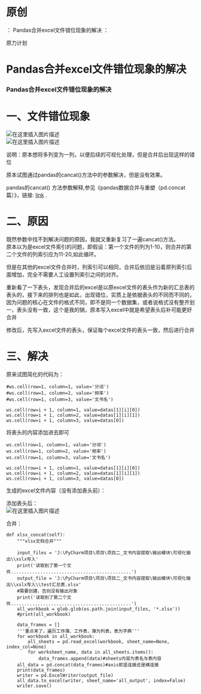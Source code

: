 # 原创

： Pandas合并excel文件错位现象的解决 ：

原力计划

# Pandas合并excel文件错位现象的解决

### Pandas合并excel文件错位现象的解决

# 一、文件错位现象

<img alt="在这里插入图片描述" src="https://img-blog.csdnimg.cn/20200527110934333.png?x-oss-process=image/watermark,type_ZmFuZ3poZW5naGVpdGk,shadow_10,text_aHR0cHM6Ly9ibG9nLmNzZG4ubmV0L3B5dGhvbl9fcmVwb3J0ZWQ=,size_16,color_FFFFFF,t_70"/><br/> <img alt="在这里插入图片描述" src="https://img-blog.csdnimg.cn/20200527110958683.png?x-oss-process=image/watermark,type_ZmFuZ3poZW5naGVpdGk,shadow_10,text_aHR0cHM6Ly9ibG9nLmNzZG4ubmV0L3B5dGhvbl9fcmVwb3J0ZWQ=,size_16,color_FFFFFF,t_70"/>

说明：原本想将多列变为一列，以便后续的可视化处理，但是合并后出现这样的错位

原本试图通过pandas的cancat()方法中的参数解决，但是没有效果。

pandas的cancat()
方法参数解释,参见《pandas数据合并与重塑（pd.concat篇）》，链接: [link](https://blog.csdn.net/mr_hhh/article/details/79488445?ops_request_misc=&amp;request_id=&amp;biz_id=102&amp;utm_term=pandas%20cancat&amp;utm_medium=distribute.pc_search_result.none-task-blog-2~blog~sobaiduweb~default-0-79488445)
.

# 二、原因

既然参数中找不到解决问题的原因，我就又重新复习了一遍cancat()方法。<br/> 原本以为是excel文件索引的问题，即假设：第一个文件的列为1-10，则合并的第二个文件的列索引应为11-20,如此循环。

但是在其他的excel文件合并时，列索引可以相同，合并后依旧是沿着原列索引后面增加，完全不需要人工设置列索引之间的对齐。

重新看了一下表头，发现合并后的excel是以原excel文件的表头作为新的汇总表的表头的，接下来的排列也是如此，出现错位，实质上是依据表头的不同而不同的，<br/>
因为问题的核心在文件的格式不同，即不是同一个数据集，或者说格式没有整齐划一，表头没有一致，这个是我的锅，原本写入excel中就是希望表头后补可能更好合并

修改后，先写入excel文件的表头，保证每个excel文件的表头一致，然后进行合并

# 三、解决

原来试图简化的代码为：

```
#ws.cell(row=1, column=1, value='分词')
#ws.cell(row=1, column=2, value='频率')
#ws.cell(row=1, column=3, value='文书名')

ws.cell(row=i + 1, column=1, value=datas[1][i][0])
ws.cell(row=i + 1, column=2, value=datas[1][i][1])
ws.cell(row=i + 1, column=3, value=datas[0])

```

将表头的内容添加进去即可

```
ws.cell(row=1, column=1, value='分词')
ws.cell(row=1, column=2, value='频率')
ws.cell(row=1, column=3, value='文书名')

ws.cell(row=i + 1, column=1, value=datas[1][i][0])
ws.cell(row=i + 1, column=2, value=datas[1][i][1])
ws.cell(row=i + 1, column=3, value=datas[0])

```

生成的excel文件内容（没有添加表头前）：

添加表头后：<br/> <img alt="在这里插入图片描述" src="https://img-blog.csdnimg.cn/20200527112739423.png?x-oss-process=image/watermark,type_ZmFuZ3poZW5naGVpdGk,shadow_10,text_aHR0cHM6Ly9ibG9nLmNzZG4ubmV0L3B5dGhvbl9fcmVwb3J0ZWQ=,size_16,color_FFFFFF,t_70"/>

合并：

```
def xlsx_concat(self):
    """xlsx文档合并"""

    input_files = 'J:\PyCharm项目\项目\项目二_文书内容提取\输出模块\可视化输出\\xslx写入'
    print('读取到了第一个文件.............................................')
    output_file = 'J:\PyCharm项目\项目\项目二_文书内容提取\输出模块\可视化输出\\xslx写入\\test汇总表.xlsx'
    #需要创建，否则没有输出对象
    print('读取到了第二个文件.............................................')
    all_workbook = glob.glob(os.path.join(input_files, '*.xlsx'))
    #print(all_workbook)

    data_frames = []
    '''重点来了，遍历工作簿、工作表，簿为列表，表为字典'''
    for workbook in all_workbook:
        all_sheets = pd.read_excel(workbook, sheet_name=None, index_col=None)
        for worksheet_name, data in all_sheets.items():
            data_frames.append(data)#sheets内容为表名与表内容
    all_data = pd.concat(data_frames)#axis即竖连接还是横连接
    print(data_frames)
    writer = pd.ExcelWriter(output_file)
    all_data.to_excel(writer, sheet_name='all_output', index=False)
    writer.save()

```
